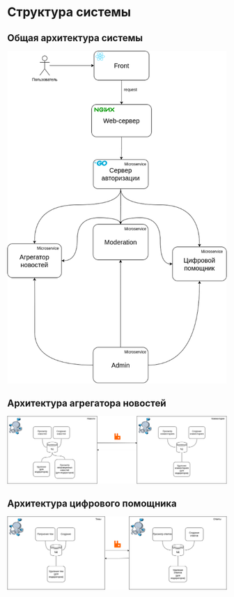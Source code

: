 # Структура системы

## Общая архитектура системы

![Архитектура](https://github.com/RobertPaulson2/info/blob/master/schemas/eps.png)

## Архитектура агрегатора новостей

![Агрегатор новостей](https://github.com/RobertPaulson2/info/blob/master/schemas/news.png)

## Архитектура цифрового помощника

![Цифровой помощник](https://github.com/RobertPaulson2/info/blob/master/schemas/forum.png)
